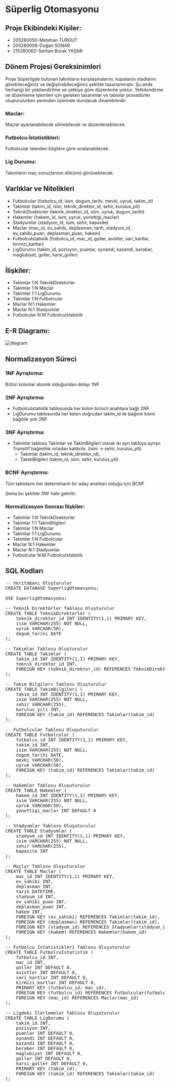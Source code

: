 # Süperlig Otomasyonu

## Proje Ekibindeki Kişiler:
- 205260050-Metehan TURGUT  
- 205260006-Doğan SONAR
- 215260062-Serhan Burak YAŞAR     

## Dönem Projesi Gereksinimleri

Proje Süperligde bulunan takımların karşılaşmalarını, kupalarını stadlarını görebileceğimiz ve değiştirebileceğimiz şekilde tasarlanmıştır. Şu anda herhangi bir yekilendirilme ve yetkiye göre düzenleme yoktur. Yetkilendirme ve düzenleme işlemleri için gereken tasarımlar ve tablolar prosedürler oluşturulurken yeninden üzerinde durulacak dinamiklerdir:


### Maclar:
Maçlar ayarlanabilecek silinebilecek ve düzenlenebilecek.

### Futbolcu İstatistikleri:
Futbolcular istenilen bilgilere göre sıralanabilecek.

### Lig Durumu:
Takımların maç sonuçlarının dökümü görünebilecek.


## Varlıklar ve Nitelikleri
- Futbolcular (futbolcu_id, isim, dogum_tarihi, mevki, uyruk, takim_id)
- Takimlar (takim_id, isim, teknik_direktor_id, sehir, kurulus_yili)
- TeknikDirektorler (teknik_direktor_id, isim, uyruk, dogum_tarihi)
- Hakemler (hakem_id, isim, uyruk, yonettigi_maclar)
- Stadyumlar (stadyum_id, isim, sehir, kapasite)
- Maclar (mac_id, ev_sahibi, deplasman, tarih, stadyum_id, ev_sahibi_puan, deplasman_puan, hakem)
- FutbolcuIstatistik (futbolcu_id, mac_id, goller, asistler, sari_kartlar, kirmizi_kartlar)
- LigDurumu (takim_id, pozisyon, puanlar, oynandi, kazandi, beraber, maglubiyet, goller, karsi_goller)

## İlişkiler:
- Takimlar 1:N TeknikDirektorler
- Takimlar 1:N Maclar
- Takimlar 1:1 LigDurumu
- Takimlar 1:N Futbolcular
- Maclar N:1 Hakemler
- Maclar N:1 Stadyumlar
- Futbolcular N:M FutbolcuIstatistik

## E-R Diagramı:
![diagram](https://github.com/user-attachments/assets/8f67fd12-4f71-4048-a417-56e386f1cac3)


## Normalizasyon Süreci

### 1NF Ayrıştırma:
Bütün kolonlar atomik olduğundan dolayı 1NF

### 2NF Ayrıştırma:
- FutbolcuIstatistik tablosunda her kolon birincil anahtara bağlı 2NF
- LigDurumu tablosunda her kolon doğrudan takim_id ile bağımlı kısmi bağılılık yok 2NF

### 3NF Ayrıştırma:
- Takimlar tablosu Takimlar ve TakimBilgileri olarak iki ayrı tabloya ayrışır. Transitif bağımlılık ortadan kaldırılır. (isim -> sehir, kurulus_yili)
	- Takimlar (takim_id, teknik_direktor_id),
	- TakimBilgileri (takim_id, isim, sehir, kurulus_yili)
### BCNF Ayrıştırma:
Tüm tabloların her determinantı bir aday anahtarı olduğu için BCNF

Şema bu şekilde 3NF hale getirilir.

### Normalizasyon Sonrası İlişkiler:
- Takimlar 1:N TeknikDirektorler
- Takimlar 1:1 TakimBilgileri
- Takimlar 1:N Maclar
- Takimlar 1:1 LigDurumu
- Takimlar 1:N Futbolcular
- Maclar N:1 Hakemler
- Maclar N:1 Stadyumlar
- Futbolcular N:M FutbolcuIstatistik

## SQL Kodları
<pre>
-- Veritabanı Oluşturulur
CREATE DATABASE SuperligOtomasyonu;

USE SuperligOtomasyonu;

-- Teknik Direktörler Tablosu Oluşturulur
CREATE TABLE TeknikDirektorler (
    teknik_direktor_id INT IDENTITY(1,1) PRIMARY KEY,
    isim VARCHAR(255) NOT NULL,
    uyruk VARCHAR(50),
    dogum_tarihi DATE
);

-- Takımlar Tablosu Oluşturulur
CREATE TABLE Takimlar (
    takim_id INT IDENTITY(1,1) PRIMARY KEY,
    teknik_direktor_id INT,
    FOREIGN KEY (teknik_direktor_id) REFERENCES TeknikDirektorler(teknik_direktor_id)
);

-- Takım Bilgileri Tablosu Oluşturulur
CREATE TABLE TakimBilgileri (
    takim_id INT IDENTITY(1,1) PRIMARY KEY,
    isim VARCHAR(255) NOT NULL,
    sehir VARCHAR(255),
    kurulus_yili INT,
    FOREIGN KEY (takim_id) REFERENCES Takimlar(takim_id)
);

-- Futbolcular Tablosu Oluşuturulur
CREATE TABLE Futbolcular (
    futbolcu_id INT IDENTITY(1,1) PRIMARY KEY,
    takim_id INT,
    isim VARCHAR(255) NOT NULL,
    dogum_tarihi DATE,
    mevki VARCHAR(50),
    uyruk VARCHAR(50),
    FOREIGN KEY (takim_id) REFERENCES Takimlar(takim_id)
);

-- Hakemler Tablosu Oluşuturulur
CREATE TABLE Hakemler (
    hakem_id INT IDENTITY(1,1) PRIMARY KEY,
    isim VARCHAR(255) NOT NULL,
    uyruk VARCHAR(50),
    yonettigi_maclar INT DEFAULT 0
);

-- Stadyumlar Tablosu Oluşuturulur
CREATE TABLE Stadyumlar (
    stadyum_id INT IDENTITY(1,1) PRIMARY KEY,
    isim VARCHAR(255) NOT NULL,
    sehir VARCHAR(255),
    kapasite INT
);

-- Maçlar Tablosu Oluşuturulur
CREATE TABLE Maclar (
    mac_id INT IDENTITY(1,1) PRIMARY KEY,
    ev_sahibi INT,
    deplasman INT,
    tarih DATETIME,
    stadyum_id INT,
    ev_sahibi_puan INT,
    deplasman_puan INT,
    hakem INT,
    FOREIGN KEY (ev_sahibi) REFERENCES Takimlar(takim_id),
    FOREIGN KEY (deplasman) REFERENCES Takimlar(takim_id),
    FOREIGN KEY (stadyum_id) REFERENCES Stadyumlar(stadyum_id),
    FOREIGN KEY (hakem) REFERENCES Hakemler(hakem_id)
);

-- Futbolcu İstatistikleri Tablosu Oluşuturulur
CREATE TABLE FutbolcuIstatistik (
    futbolcu_id INT,
    mac_id INT,
    goller INT DEFAULT 0,
    asistler INT DEFAULT 0,
    sari_kartlar INT DEFAULT 0,
    kirmizi_kartlar INT DEFAULT 0,
    PRIMARY KEY (futbolcu_id, mac_id),
    FOREIGN KEY (futbolcu_id) REFERENCES Futbolcular(futbolcu_id),
    FOREIGN KEY (mac_id) REFERENCES Maclar(mac_id)
);

-- Ligdeki İlerlemeler Tablosu Oluşuturulur
CREATE TABLE LigDurumu (
    takim_id INT,
    pozisyon INT,
    puanlar INT DEFAULT 0,
    oynandi INT DEFAULT 0,
    kazandi INT DEFAULT 0,
    beraber INT DEFAULT 0,
    maglubiyet INT DEFAULT 0,
    goller INT DEFAULT 0,
    karsi_goller INT DEFAULT 0,
    PRIMARY KEY (takim_id),
    FOREIGN KEY (takim_id) REFERENCES Takimlar(takim_id)
);

<pre>